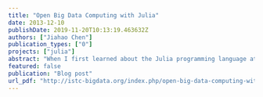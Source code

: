 ```yaml
---
title: "Open Big Data Computing with Julia"
date: 2013-12-10
publishDate: 2019-11-20T10:13:19.463632Z
authors: ["Jiahao Chen"]
publication_types: ["0"]
projects: ["julia"]
abstract: "When I first learned about the Julia programming language at the beginning of 2012, I was skeptical about its ability to succeed. Writing a new programming language seemed like an exercise in hubris: Why did the world need yet another one, anyway? Yet after trying Julia, I quickly learned to embrace it."
featured: false
publication: "Blog post"
url_pdf: "http://istc-bigdata.org/index.php/open-big-data-computing-with-julia/"
---
```


